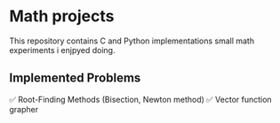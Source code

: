 # Math projects

This repository contains  C and Python implementations small math experiments i enjpyed doing. 

## Implemented Problems

✅ Root-Finding Methods (Bisection, Newton method)
✅ Vector function grapher

